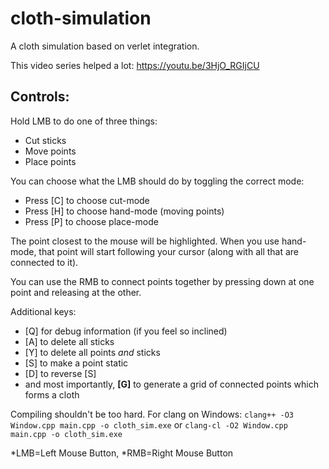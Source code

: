 # cloth-simulation
A cloth simulation based on verlet integration.

This video series helped a lot:
https://youtu.be/3HjO_RGIjCU

## Controls:

Hold LMB to do one of three things:
* Cut sticks
* Move points
* Place points

You can choose what the LMB should do by toggling the correct mode:
* Press [C] to choose cut-mode
* Press [H] to choose hand-mode (moving points)
* Press [P] to choose place-mode

The point closest to the mouse will be highlighted.
When you use hand-mode, that point will start following your cursor (along with all that are connected to it).

You can use the RMB to connect points together
by pressing down at one point and releasing at the other.

Additional keys:
* [Q] for debug information (if you feel so inclined)
* [A] to delete all sticks
* [Y] to delete all points _and_ sticks
* [S] to make a point static
* [D] to reverse [S]
* and most importantly, **[G]** to generate a grid of connected points which forms a cloth


Compiling shouldn't be too hard.
For clang on Windows:
`clang++ -O3 Window.cpp main.cpp -o cloth_sim.exe`
or
`clang-cl -O2 Window.cpp main.cpp -o cloth_sim.exe`

*LMB=Left Mouse Button,
*RMB=Right Mouse Button